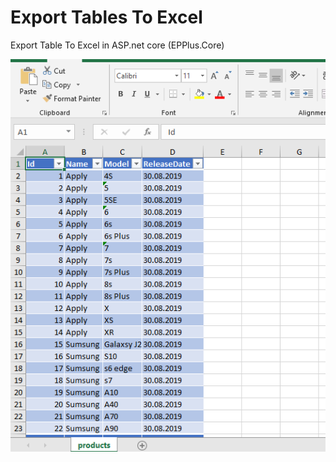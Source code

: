 # Export Tables To Excel
Export Table To Excel in ASP.net core (EPPlus.Core)

![](https://github.com/SurenKhachatryan/Export-Tables-To-Excel/blob/master/Annotation%202019-08-30%20192902.png)
